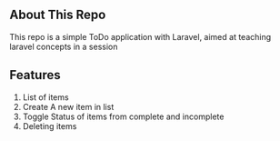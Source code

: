 ## About This Repo

This repo is a simple ToDo application with Laravel, aimed at teaching laravel concepts in a session

## Features 
1. List of items
2. Create A new item in list
3. Toggle Status of items from complete and incomplete
4. Deleting items
